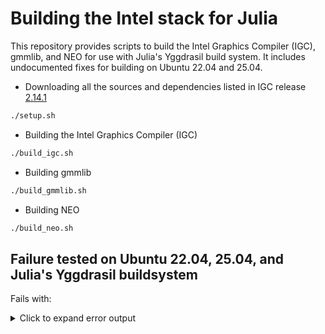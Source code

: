 # Building the Intel stack for Julia

This repository provides scripts to build the Intel Graphics Compiler (IGC), gmmlib, and NEO for use with Julia's Yggdrasil build system. It includes undocumented fixes for building on Ubuntu 22.04 and 25.04.


* Downloading all the sources and dependencies listed in IGC release [2.14.1](https://github.com/intel/compute-runtime/releases/tag/2.14.1)
```bash
./setup.sh
```
* Building the Intel Graphics Compiler (IGC)
```bash
./build_igc.sh
```

* Building gmmlib
```bash
./build_gmmlib.sh
```

* Building NEO
```bash
./build_neo.sh
```

## Failure tested on Ubuntu 22.04, 25.04, and Julia's Yggdrasil buildsystem

Fails with:

<details>
<summary>Click to expand error output</summary>

```
Add your error output here
```

</details>

